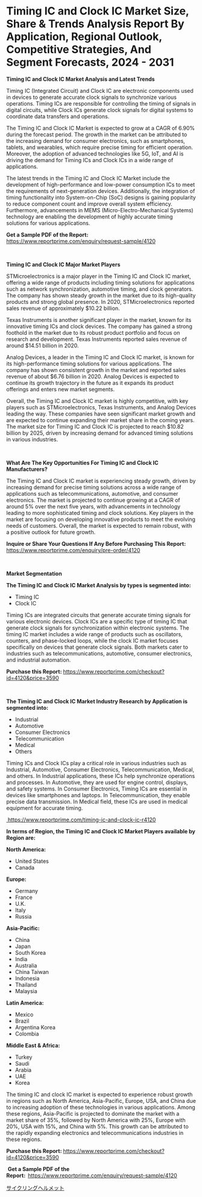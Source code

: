 <p><h1>Timing IC and Clock IC Market Size, Share & Trends Analysis Report By Application, Regional Outlook, Competitive Strategies, And Segment Forecasts, 2024 - 2031</h1></p><p><strong>Timing IC and Clock IC Market Analysis and Latest Trends</strong></p>
<p><p>Timing IC (Integrated Circuit) and Clock IC are electronic components used in devices to generate accurate clock signals to synchronize various operations. Timing ICs are responsible for controlling the timing of signals in digital circuits, while Clock ICs generate clock signals for digital systems to coordinate data transfers and operations.</p><p>The Timing IC and Clock IC Market is expected to grow at a CAGR of 6.90% during the forecast period. The growth in the market can be attributed to the increasing demand for consumer electronics, such as smartphones, tablets, and wearables, which require precise timing for efficient operation. Moreover, the adoption of advanced technologies like 5G, IoT, and AI is driving the demand for Timing ICs and Clock ICs in a wide range of applications.</p><p>The latest trends in the Timing IC and Clock IC Market include the development of high-performance and low-power consumption ICs to meet the requirements of next-generation devices. Additionally, the integration of timing functionality into System-on-Chip (SoC) designs is gaining popularity to reduce component count and improve overall system efficiency. Furthermore, advancements in MEMS (Micro-Electro-Mechanical Systems) technology are enabling the development of highly accurate timing solutions for various applications.</p></p>
<p><strong>Get a Sample PDF of the Report:&nbsp;</strong> <a href="https://www.reportprime.com/enquiry/request-sample/4120">https://www.reportprime.com/enquiry/request-sample/4120</a></p>
<p>&nbsp;</p>
<p><strong>Timing IC and Clock IC Major Market Players</strong></p>
<p><p>STMicroelectronics is a major player in the Timing IC and Clock IC market, offering a wide range of products including timing solutions for applications such as network synchronization, automotive timing, and clock generators. The company has shown steady growth in the market due to its high-quality products and strong global presence. In 2020, STMicroelectronics reported sales revenue of approximately $10.22 billion.</p><p>Texas Instruments is another significant player in the market, known for its innovative timing ICs and clock devices. The company has gained a strong foothold in the market due to its robust product portfolio and focus on research and development. Texas Instruments reported sales revenue of around $14.51 billion in 2020.</p><p>Analog Devices, a leader in the Timing IC and Clock IC market, is known for its high-performance timing solutions for various applications. The company has shown consistent growth in the market and reported sales revenue of about $6.76 billion in 2020. Analog Devices is expected to continue its growth trajectory in the future as it expands its product offerings and enters new market segments.</p><p>Overall, the Timing IC and Clock IC market is highly competitive, with key players such as STMicroelectronics, Texas Instruments, and Analog Devices leading the way. These companies have seen significant market growth and are expected to continue expanding their market share in the coming years. The market size for Timing IC and Clock IC is projected to reach $10.82 billion by 2025, driven by increasing demand for advanced timing solutions in various industries.</p></p>
<p>&nbsp;</p>
<p><strong>What Are The Key Opportunities For Timing IC and Clock IC Manufacturers?</strong></p>
<p><p>The Timing IC and Clock IC market is experiencing steady growth, driven by increasing demand for precise timing solutions across a wide range of applications such as telecommunications, automotive, and consumer electronics. The market is projected to continue growing at a CAGR of around 5% over the next five years, with advancements in technology leading to more sophisticated timing and clock solutions. Key players in the market are focusing on developing innovative products to meet the evolving needs of customers. Overall, the market is expected to remain robust, with a positive outlook for future growth.</p></p>
<p><strong>Inquire or Share Your Questions If Any Before Purchasing This Report:</strong> <a href="https://www.reportprime.com/enquiry/pre-order/4120">https://www.reportprime.com/enquiry/pre-order/4120</a></p>
<p>&nbsp;</p>
<p><strong>Market Segmentation</strong></p>
<p><strong>The Timing IC and Clock IC Market Analysis by types is segmented into:</strong></p>
<p><ul><li>Timing IC</li><li>Clock IC</li></ul></p>
<p><p>Timing ICs are integrated circuits that generate accurate timing signals for various electronic devices. Clock ICs are a specific type of timing IC that generate clock signals for synchronization within electronic systems. The timing IC market includes a wide range of products such as oscillators, counters, and phase-locked loops, while the clock IC market focuses specifically on devices that generate clock signals. Both markets cater to industries such as telecommunications, automotive, consumer electronics, and industrial automation.</p></p>
<p><strong>Purchase this Report:&nbsp;</strong><a href="https://www.reportprime.com/checkout?id=4120&price=3590">https://www.reportprime.com/checkout?id=4120&price=3590</a></p>
<p>&nbsp;</p>
<p><strong>The Timing IC and Clock IC Market Industry Research by Application is segmented into:</strong></p>
<p><ul><li>Industrial</li><li>Automotive</li><li>Consumer Electronics</li><li>Telecommunication</li><li>Medical</li><li>Others</li></ul></p>
<p><p>Timing ICs and Clock ICs play a critical role in various industries such as Industrial, Automotive, Consumer Electronics, Telecommunication, Medical, and others. In Industrial applications, these ICs help synchronize operations and processes. In Automotive, they are used for engine control, displays, and safety systems. In Consumer Electronics, Timing ICs are essential in devices like smartphones and laptops. In Telecommunication, they enable precise data transmission. In Medical field, these ICs are used in medical equipment for accurate timing.</p></p>
<p><a href="https://www.reportprime.com/timing-ic-and-clock-ic-r4120">&nbsp;https://www.reportprime.com/timing-ic-and-clock-ic-r4120</a></p>
<p><strong>In terms of Region, the Timing IC and Clock IC Market Players available by Region are:</strong></p>
<p>
    <p> <strong> North America: </strong>
        <ul>
            <li>United States</li>
            <li>Canada</li>
        </ul>
        </p> 
    <p> <strong> Europe: </strong>
        <ul>
            <li>Germany</li>
            <li>France</li>
            <li>U.K.</li>
            <li>Italy</li>
            <li>Russia</li>
        </ul>
        </p> 
    <p> <strong> Asia-Pacific: </strong>
        <ul>
            <li>China</li>
            <li>Japan</li>
            <li>South Korea</li>
            <li>India</li>
            <li>Australia</li>
            <li>China Taiwan</li>
            <li>Indonesia</li>
            <li>Thailand</li>
            <li>Malaysia</li>
        </ul>
        </p> 
    <p> <strong> Latin America: </strong>
        <ul>
            <li>Mexico</li>
            <li>Brazil</li>
            <li>Argentina Korea</li>
            <li>Colombia</li>
        </ul>
        </p> 
    <p> <strong> Middle East & Africa: </strong>
        <ul>
            <li>Turkey</li>
            <li>Saudi</li>
            <li>Arabia</li>
            <li>UAE</li>
            <li>Korea</li>
        </ul>
    </p>
    </p>
<p><p>The timing IC and clock IC market is expected to experience robust growth in regions such as North America, Asia-Pacific, Europe, USA, and China due to increasing adoption of these technologies in various applications. Among these regions, Asia-Pacific is projected to dominate the market with a market share of 35%, followed by North America with 25%, Europe with 20%, USA with 15%, and China with 5%. This growth can be attributed to the rapidly expanding electronics and telecommunications industries in these regions.</p></p>
<p><strong>Purchase this Report: </strong><a href="https://www.reportprime.com/checkout?id=4120&price=3590">https://www.reportprime.com/checkout?id=4120&price=3590</a></p>
<p>&nbsp;<strong>Get a Sample PDF of the Report:&nbsp;&nbsp;</strong><a href="https://www.reportprime.com/enquiry/request-sample/4120">https://www.reportprime.com/enquiry/request-sample/4120</a></p>
<p><strong></strong></p>
<p><p><a href="https://github.com/oqoeusbvpadwjs08/Market-Research-Report-List-2/blob/main/415129178239.md">サイクリングヘルメット</a></p></p>